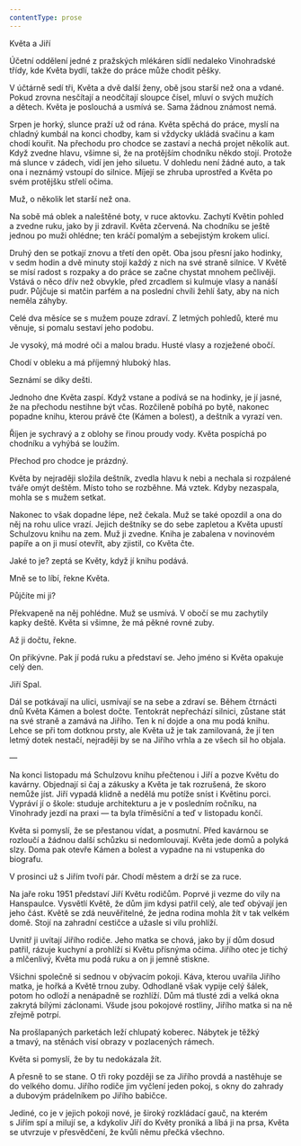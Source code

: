 ```yaml
---
contentType: prose
---
```


<section>

Květa a Jiří

Účetní oddělení jedné z pražských mlékáren sídlí nedaleko Vinohradské třídy, kde Květa bydlí, takže do práce může chodit pěšky.

V účtárně sedí tři, Květa a dvě další ženy, obě jsou starší než ona a vdané. Pokud zrovna nesčítají a neodčítají sloupce čísel, mluví o svých mužích a dětech. Květa je poslouchá a usmívá se. Sama žádnou známost nemá.

Srpen je horký, slunce praží už od rána. Květa spěchá do práce, myslí na chladný kumbál na konci chodby, kam si vždycky ukládá svačinu a kam chodí kouřit. Na přechodu pro chodce se zastaví a nechá projet několik aut. Když zvedne hlavu, všimne si, že na protějším chodníku někdo stojí. Protože má slunce v zádech, vidí jen jeho siluetu. V dohledu není žádné auto, a tak ona i neznámý vstoupí do silnice. Míjejí se zhruba uprostřed a Květa po svém protějšku střelí očima.

Muž, o několik let starší než ona.

Na sobě má oblek a naleštěné boty, v ruce aktovku. Zachytí Květin pohled a zvedne ruku, jako by ji zdravil. Květa zčervená. Na chodníku se ještě jednou po muži ohlédne; ten kráčí pomalým a sebejistým krokem ulicí.

Druhý den se potkají znovu a třetí den opět. Oba jsou přesní jako hodinky, v sedm hodin a dvě minuty stojí každý z nich na své straně silnice. V Květě se mísí radost s rozpaky a do práce se začne chystat mnohem pečlivěji. Vstává o něco dřív než obvykle, před zrcadlem si kulmuje vlasy a nanáší pudr. Půjčuje si matčin parfém a na poslední chvíli žehlí šaty, aby na nich neměla záhyby.

Celé dva měsíce se s mužem pouze zdraví. Z letmých pohledů, které mu věnuje, si pomalu sestaví jeho podobu.

Je vysoký, má modré oči a malou bradu. Husté vlasy a rozježené obočí.

Chodí v obleku a má příjemný hluboký hlas.

Seznámí se díky dešti.

Jednoho dne Květa zaspí. Když vstane a podívá se na hodinky, je jí jasné, že na přechodu nestihne být včas. Rozčileně pobíhá po bytě, nakonec popadne knihu, kterou právě čte (Kámen a bolest), a deštník a vyrazí ven.

Říjen je sychravý a z oblohy se řinou proudy vody. Květa pospíchá po chodníku a vyhýbá se loužím.

Přechod pro chodce je prázdný.

Květa by nejraději složila deštník, zvedla hlavu k nebi a nechala si rozpálené tváře omýt deštěm. Místo toho se rozběhne. Má vztek. Kdyby nezaspala, mohla se s mužem setkat.

Nakonec to však dopadne lépe, než čekala. Muž se také opozdil a ona do něj na rohu ulice vrazí. Jejich deštníky se do sebe zapletou a Květa upustí Schulzovu knihu na zem. Muž ji zvedne. Kniha je zabalena v novinovém papíře a on ji musí otevřít, aby zjistil, co Květa čte.

Jaké to je? zeptá se Květy, když jí knihu podává.

Mně se to líbí, řekne Květa.

Půjčíte mi ji?

Překvapeně na něj pohlédne. Muž se usmívá. V obočí se mu zachytily kapky deště. Květa si všimne, že má pěkné rovné zuby.

Až ji dočtu, řekne.

On přikývne. Pak jí podá ruku a představí se. Jeho jméno si Květa opakuje celý den.

Jiří Spal.

Dál se potkávají na ulici, usmívají se na sebe a zdraví se. Během čtrnácti dnů Květa Kámen a bolest dočte. Tentokrát nepřechází silnici, zůstane stát na své straně a zamává na Jiřího. Ten k ní dojde a ona mu podá knihu. Lehce se při tom dotknou prsty, ale Květa už je tak zamilovaná, že jí ten letmý dotek nestačí, nejraději by se na Jiřího vrhla a ze všech sil ho objala.

—

Na konci listopadu má Schulzovu knihu přečtenou i Jiří a pozve Květu do kavárny. Objednají si čaj a zákusky a Květa je tak rozrušená, že skoro nemůže jíst. Jiří vypadá klidně a nedělá mu potíže sníst i Květinu porci. Vypráví jí o škole: studuje architekturu a je v posledním ročníku, na Vinohrady jezdí na praxi — ta byla tříměsíční a teď v listopadu končí.

Květa si pomyslí, že se přestanou vídat, a posmutní. Před kavárnou se rozloučí a žádnou další schůzku si nedomlouvají. Květa jede domů a polyká slzy. Doma pak otevře Kámen a bolest a vypadne na ni vstupenka do biografu.

V prosinci už s Jiřím tvoří pár. Chodí městem a drží se za ruce.

Na jaře roku 1951 představí Jiří Květu rodičům. Poprvé ji vezme do vily na Hanspaulce. Vysvětlí Květě, že dům jim kdysi patřil celý, ale teď obývají jen jeho část. Květě se zdá neuvěřitelné, že jedna rodina mohla žít v tak velkém domě. Stojí na zahradní cestičce a užasle si vilu prohlíží.

Uvnitř ji uvítají Jiřího rodiče. Jeho matka se chová, jako by jí dům dosud patřil, rázuje kuchyní a prohlíží si Květu přísnýma očima. Jiřího otec je tichý a mlčenlivý, Květa mu podá ruku a on ji jemně stiskne.

Všichni společně si sednou v obývacím pokoji. Káva, kterou uvařila Jiřího matka, je hořká a Květě trnou zuby. Odhodlaně však vypije celý šálek, potom ho odloží a nenápadně se rozhlíží. Dům má tlusté zdi a velká okna zakrytá bílými záclonami. Všude jsou pokojové rostliny, Jiřího matka si na ně zřejmě potrpí.

Na prošlapaných parketách leží chlupatý koberec. Nábytek je těžký a tmavý, na stěnách visí obrazy v pozlacených rámech.

Květa si pomyslí, že by tu nedokázala žít.

A přesně to se stane. O tři roky později se za Jiřího provdá a nastěhuje se do velkého domu. Jiřího rodiče jim vyčlení jeden pokoj, s okny do zahrady a dubovým prádelníkem po Jiřího babičce.

Jediné, co je v jejich pokoji nové, je široký rozkládací gauč, na kterém s Jiřím spí a milují se, a kdykoliv Jiří do Květy proniká a líbá ji na prsa, Květa se utvrzuje v přesvědčení, že kvůli němu přečká všechno.

</section>
